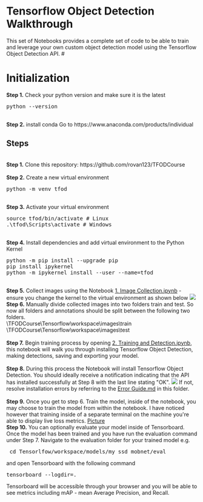 # Tensorflow Object Detection Walkthrough
<p>This set of Notebooks provides a complete set of code to be able to train and leverage your own custom object detection model using the Tensorflow Object Detection API. 
#<img src="">

# Initialization
<b>Step 1.</b> Check your python version and make sure it is the latest 
<pre>
python --version
</pre> 
<br/>
<b>Step 2.</b> install conda
Go to https://www.anaconda.com/products/individual</b>
  
## Steps
<br />
<b>Step 1.</b> Clone this repository: https://github.com/rovan123/TFODCourse
<br/><br/>
<b>Step 2.</b> Create a new virtual environment 
<pre>
python -m venv tfod
</pre> 
<br/>
<b>Step 3.</b> Activate your virtual environment
<pre>
source tfod/bin/activate # Linux
.\tfod\Scripts\activate # Windows 
</pre>
<br/>
<b>Step 4.</b> Install dependencies and add virtual environment to the Python Kernel
<pre>
python -m pip install --upgrade pip
pip install ipykernel
python -m ipykernel install --user --name=tfod
</pre>
<br/>
<b>Step 5.</b> Collect images using the Notebook <a href="https://github.com/rovan123/TFODCourse/blob/main/1.%20Image%20Collection.ipynb">1. Image Collection.ipynb</a> - ensure you change the kernel to the virtual environment as shown below
<img src="https://i.imgur.com/8yac6Xl.png"> 
<br/>
<b>Step 6.</b> Manually divide collected images into two folders train and test. So now all folders and annotations should be split between the following two folders. <br/>
\TFODCourse\Tensorflow\workspace\images\train<br />
\TFODCourse\Tensorflow\workspace\images\test
<br/><br/>
<b>Step 7.</b> Begin training process by opening <a href="https://github.com/rovan123/TFODCourse/blob/main/2.%20Training%20and%20Detection.ipynb">2. Training and Detection.ipynb</a>, this notebook will walk you through installing Tensorflow Object Detection, making detections, saving and exporting your model. 
<br /><br/>
<b>Step 8.</b> During this process the Notebook will install Tensorflow Object Detection. You should ideally receive a notification indicating that the API has installed successfully at Step 8 with the last line stating "OK".  
<img src="https://i.imgur.com/FSQFo16.png">
If not, resolve installation errors by referring to the <a href="https://github.com/rovan123/TFODCourse/blob/main/README.md">Error Guide.md</a> in this folder.
<br /> <br/>
<b>Step 9.</b> Once you get to step 6. Train the model, inside of the notebook, you may choose to train the model from within the notebook. I have noticed however that training inside of a separate terminal on the machine you're able to display live loss metrics. 
<a href="https://drive.google.com/file/d/1_IyCcHNDEEmMngkBW16yMIg7iAinIi7O/view?usp=sharing">Picture</a>
<br />
<b>Step 10.</b> You can optionally evaluate your model inside of Tensorboard. Once the model has been trained and you have run the evaluation command under Step 7. Navigate to the evaluation folder for your trained model e.g. 
<pre> cd Tensorlfow/workspace/models/my_ssd_mobnet/eval</pre> 
and open Tensorboard with the following command
<pre>tensorboard --logdir=. </pre>
Tensorboard will be accessible through your browser and you will be able to see metrics including mAP - mean Average Precision, and Recall.
<br />
